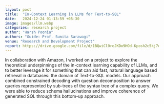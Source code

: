 ```yaml
---
layout: post
title:  "In-Context Learning in LLMs for Text-to-SQL"
date:   2024-12-24 01:13:59 +05:30
image: images/llm.webp
categories: research project
author: "Harsh Poonia"
authors: "Guide: Prof. Sunita Sarawagi"
venue: "Research and Development Project"
report: https://drive.google.com/file/d/1BQwiCl0reJKDo9HOd-Kposh2c5kj7q7z/view?usp=drive_link
---
```

In collaboration with Amazon, I worked on a project to explore the theoretical underpinnings of the in-context learning capability of LLMs, and to better leverage it for something that can aid fast, natural language based retrieval in databases: the domain of Text-to-SQL models. Our approach combined constrained decoding with question decomposition to answer queries represented by sub-trees of the syntax tree of a complex query. We were able to reduce schema hallucinations and improve coherence of generated SQL through this bottom-up approach.